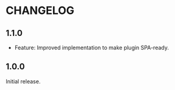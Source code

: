 # CHANGELOG

## 1.1.0

- Feature: Improved implementation to make plugin SPA-ready.

## 1.0.0

Initial release.
